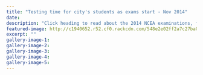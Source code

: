 ```yaml
---
title: "Testing time for city's students as exams start - Nov 2014"
date: 
description: "Click heading to read about the 2014 NCEA examinations, from the 14 November 2014 Wanganui Chronicle article..."
featured-image: http://c1940652.r52.cf0.rackcdn.com/548e2e02ff2a7c27ba000c4b/exams.jpg
excerpt: ""
gallery-image-1: 
gallery-image-2: 
gallery-image-3: 
gallery-image-4: 
gallery-image-5: 
---
```

